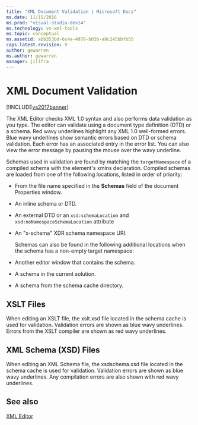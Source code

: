 ```yaml
---
title: "XML Document Validation | Microsoft Docs"
ms.date: 11/15/2016
ms.prod: "visual-studio-dev14"
ms.technology: vs-xml-tools
ms.topic: conceptual
ms.assetid: abb353bd-6c4a-4978-b03b-a8c245bbfb55
caps.latest.revision: 9
author: gewarren
ms.author: gewarren
manager: jillfra
---
```

# XML Document Validation
[!INCLUDE[vs2017banner](../includes/vs2017banner.md)]

The XML Editor checks XML 1.0 syntax and also performs data validation as you type. The editor can validate using a document type definition (DTD) or a schema. Red wavy underlines highlight any XML 1.0 well-formed errors. Blue wavy underlines show semantic errors based on DTD or schema validation. Each error has an associated entry in the error list. You can also view the error message by pausing the mouse over the wavy underline.  
  
 Schemas used in validation are found by matching the `targetNamespace` of a compiled schema with the element's xmlns declaration. Compiled schemas are loaded from one of the following locations, listed in order of priority:  
  
- From the file name specified in the **Schemas** field of the document Properties window.  
  
- An inline schema or DTD.  
  
- An external DTD or an `xsd:schemaLocation` and `xsd:noNamespaceSchemaLocation` attribute  
  
- An "x-schema" XDR schema namespace URI.  
  
  Schemas can also be found in the following additional locations when the schema has a non-empty target namespace:  
  
- Another editor window that contains the schema.  
  
- A schema in the current solution.  
  
- A schema from the schema cache directory.  
  
## XSLT Files  
 When editing an XSLT file, the xslt.xsd file located in the schema cache is used for validation. Validation errors are shown as blue wavy underlines. Errors from the XSLT compiler are shown as red wavy underlines.  
  
## XML Schema (XSD) Files  
 When editing an XML Schema file, the xsdschema.xsd file located in the schema cache is used for validation. Validation errors are shown as blue wavy underlines. Any compilation errors are also shown with red wavy underlines.  
  
## See also  
 [XML Editor](../xml-tools/xml-editor.md)
